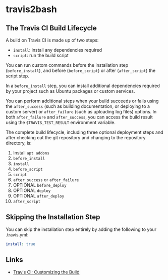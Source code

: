 # travis2bash

## The Travis CI Build Lifecycle

A build on Travis CI is made up of two steps:

- `install`: install any dependencies required
- `script`: run the build script

You can run custom commands before the installation step (`before_install`), and before (`before_script`) or after (`after_script`) the script step.

In a `before_install` step, you can install additional dependencies required by your project such as Ubuntu packages or custom services.

You can perform additional steps when your build succeeds or fails using the `after_success` (such as building documentation, or deploying to a custom server) or `after_failure` (such as uploading log files) options. In both `after_failure` and `after_success`, you can access the build result using the `$TRAVIS_TEST_RESULT` environment variable.

The complete build lifecycle, including three optional deployment steps and after checking out the git repository and changing to the repository directory, is:

1. Install `apt addons`
2. `before_install`
3. `install`
4. `before_script`
5. `script`
6. `after_success` or `after_failure`
7. OPTIONAL `before_deploy`
8. OPTIONAL `deploy`
9. OPTIONAL `after_deploy`
10. `after_script`

## Skipping the Installation Step

You can skip the installation step entirely by adding the following to your .travis.yml:
```yaml
install: true
```

## Links

- [Travis CI: Customizing the Build](https://docs.travis-ci.com/user/customizing-the-build/)


